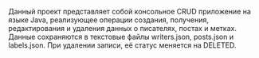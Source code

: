 Данный проект представляет собой консольное CRUD приложение на языке Java, реализующее операции создания, получения, редактирования и удаления данных о писателях, постах и метках. Данные сохраняются в текстовые файлы writers.json, posts.json и labels.json. При удалении записи, её статус меняется на DELETED.
